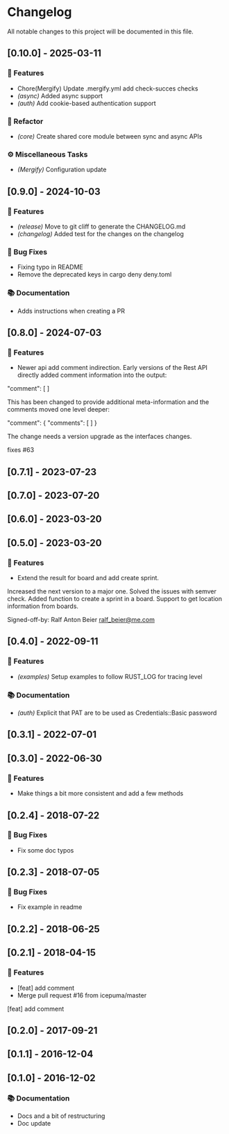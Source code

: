 # Changelog

All notable changes to this project will be documented in this file.

## [0.10.0] - 2025-03-11

### 🚀 Features

- Chore(Mergify) Update .mergify.yml add check-succes checks
- *(async)* Added async support
- *(auth)* Add cookie-based authentication support

### 🚜 Refactor

- *(core)* Create shared core module between sync and async APIs

### ⚙️ Miscellaneous Tasks

- *(Mergify)* Configuration update

## [0.9.0] - 2024-10-03

### 🚀 Features

- *(release)* Move to git cliff to generate the CHANGELOG.md
- *(changelog)* Added test for the changes on the changelog

### 🐛 Bug Fixes

- Fixing typo in README
- Remove the deprecated keys in cargo deny deny.toml

### 📚 Documentation

- Adds instructions when creating a PR

## [0.8.0] - 2024-07-03

### 🚀 Features

- Newer api add comment indirection.
Early versions of the Rest API directly added comment information into the output:

"comment": [ ]

This has been changed to provide additional meta-information and the comments moved one level deeper:

"comment": {
    "comments": [ ]
}

The change needs a version upgrade as the interfaces changes.

fixes #63

## [0.7.1] - 2023-07-23

## [0.7.0] - 2023-07-20

## [0.6.0] - 2023-03-20

## [0.5.0] - 2023-03-20

### 🚀 Features

- Extend the result for board and add create sprint.

Increased the next version to a major one.
Solved the issues with semver check.
Added function to create a sprint in a board.
Support to get location information from boards.

Signed-off-by: Ralf Anton Beier <ralf_beier@me.com>

## [0.4.0] - 2022-09-11

### 🚀 Features

- *(examples)* Setup examples to follow RUST_LOG for tracing level

### 📚 Documentation

- *(auth)* Explicit that PAT are to be used as Credentials::Basic password

## [0.3.1] - 2022-07-01

## [0.3.0] - 2022-06-30

### 🚀 Features

- Make things a bit more consistent and add a few methods

## [0.2.4] - 2018-07-22

### 🐛 Bug Fixes

- Fix some doc typos

## [0.2.3] - 2018-07-05

### 🐛 Bug Fixes

- Fix example in readme

## [0.2.2] - 2018-06-25

## [0.2.1] - 2018-04-15

### 🚀 Features

- [feat] add comment
- Merge pull request #16 from icepuma/master

[feat] add comment

## [0.2.0] - 2017-09-21

## [0.1.1] - 2016-12-04

## [0.1.0] - 2016-12-02

### 📚 Documentation

- Docs and a bit of restructuring
- Doc update

<!-- generated by git-cliff -->

